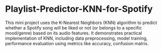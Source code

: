 # Playlist-Predictor-KNN-for-Spotify
This mini project uses the K-Nearest Neighbors (KNN) algorithm to predict whether a Spotify song will be liked or not (or belongs to a specific mood/genre) based on its audio features. It demonstrates practical implementation of KNN, including data preprocessing, model training, performance evaluation using metrics like accuracy, confusion matrix.
